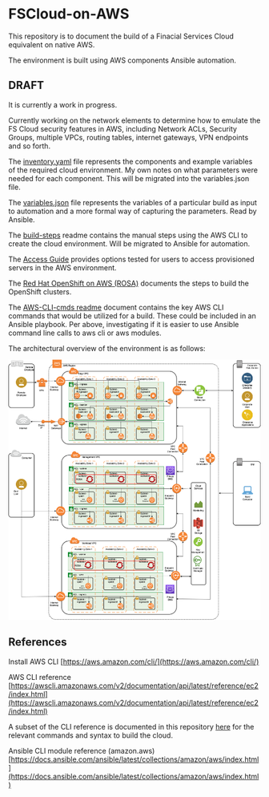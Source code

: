 # FSCloud-on-AWS
 This repository is to document the build of a Finacial Services Cloud equivalent on native AWS.

 The environment is built using AWS components Ansible automation.

 ## DRAFT
 It is currently a work in progress.

 Currently working on the network elements to determine how to emulate the FS Cloud security features in AWS, including Network ACLs, Security Groups, multiple VPCs, routing tables, internet gateways, VPN endpoints and so forth.

 The [inventory.yaml](inventory.yaml) file represents the components and example variables of the required cloud environment. My own notes on what parameters were needed for each component. This will be migrated into the variables.json file.

 The [variables.json](variables.json) file represents the variables of a particular build as input to automation and a more formal way of capturing the parameters. Read by Ansible.

 The [build-steps](build-steps.md) readme contains the manual steps using the AWS CLI to create the cloud environment. Will be migrated to Ansible for automation.

 The [Access Guide](access-options.md) provides options tested for users to access provisioned servers in the AWS environment.

 The [Red Hat OpenShift on AWS (ROSA)](ROSA-cluster.md) documents the steps to build the OpenShift clusters. 

 The [AWS-CLI-cmds readme](AWS-CLI-cmds.md) document contains the key AWS CLI commands that would be utilized for a build. These could be included in an Ansible playbook. Per above, investigating if it is easier to use Ansible command line calls to aws cli or aws modules.

 The architectural overview of the environment is as follows:

![Architecture Overview](./static/FS-Cloud-on-AWS.png)

## References

Install AWS CLI [https://aws.amazon.com/cli/](https://aws.amazon.com/cli/)

AWS CLI reference [https://awscli.amazonaws.com/v2/documentation/api/latest/reference/ec2/index.html](https://awscli.amazonaws.com/v2/documentation/api/latest/reference/ec2/index.html)

A subset of the CLI reference is documented in this repository [here](AWS-CLI-cmds.md) for the relevant commands and syntax to build the cloud.

Ansible CLI module reference (amazon.aws) [https://docs.ansible.com/ansible/latest/collections/amazon/aws/index.html](https://docs.ansible.com/ansible/latest/collections/amazon/aws/index.html)
